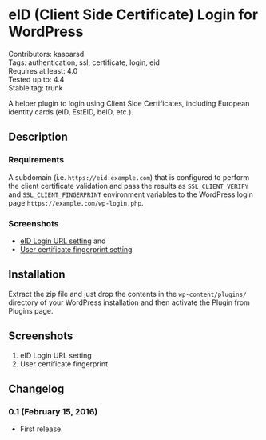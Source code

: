 # eID (Client Side Certificate) Login for WordPress

Contributors: kasparsd   
Tags: authentication, ssl, certificate, login, eid   
Requires at least: 4.0   
Tested up to: 4.4   
Stable tag: trunk  

A helper plugin to login using Client Side Certificates, including European identity cards (eID, EstEID, beID, etc.).


## Description

### Requirements

A subdomain (i.e. `https://eid.example.com`) that is configured to perform the client certificate validation and pass the results as `SSL_CLIENT_VERIFY` and `SSL_CLIENT_FINGERPRINT` environment variables to the WordPress login page `https://example.com/wp-login.php`.

### Screenshots

- [eID Login URL setting](https://github.com/kasparsd/eid-login/raw/master/screenshot-1.png) and
- [User certificate fingerprint setting](https://github.com/kasparsd/eid-login/raw/master/screenshot-2.png)


## Installation

Extract the zip file and just drop the contents in the `wp-content/plugins/` directory of your WordPress installation and then activate the Plugin from Plugins page.


## Screenshots

1. eID Login URL setting
2. User certificate fingerprint


## Changelog

### 0.1 (February 15, 2016)

- First release.
